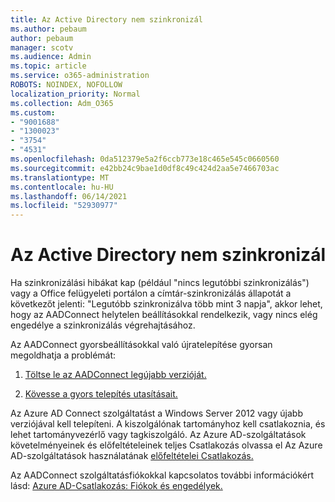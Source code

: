 ```yaml
---
title: Az Active Directory nem szinkronizál
ms.author: pebaum
author: pebaum
manager: scotv
ms.audience: Admin
ms.topic: article
ms.service: o365-administration
ROBOTS: NOINDEX, NOFOLLOW
localization_priority: Normal
ms.collection: Adm_O365
ms.custom:
- "9001688"
- "1300023"
- "3754"
- "4531"
ms.openlocfilehash: 0da512379e5a2f6ccb773e18c465e545c0660560
ms.sourcegitcommit: e42bb24c9bae1d0df8c49c424d2aa5e7466703ac
ms.translationtype: MT
ms.contentlocale: hu-HU
ms.lasthandoff: 06/14/2021
ms.locfileid: "52930977"
---
```

# <a name="active-directory-not-syncing"></a>Az Active Directory nem szinkronizál

Ha szinkronizálási hibákat kap (például "nincs legutóbbi szinkronizálás") vagy a Office felügyeleti portálon a címtár-szinkronizálás állapotát a következőt jelenti: "Legutóbb szinkronizálva több mint 3 napja", akkor lehet, hogy az AADConnect helytelen beállításokkal rendelkezik, vagy nincs elég engedélye a szinkronizálás végrehajtásához.  

Az AADConnect gyorsbeállításokkal való újratelepítése gyorsan megoldhatja a problémát:

1. [Töltse le az AADConnect legújabb verzióját.](https://go.microsoft.com/fwlink/?LinkId=615771)

2. [Kövesse a gyors telepítés utasításait.](/azure/active-directory/hybrid/how-to-connect-install-express)

Az Azure AD Connect szolgáltatást a Windows Server 2012 vagy újabb verziójával kell telepíteni. A kiszolgálónak tartományhoz kell csatlakoznia, és lehet tartományvezérlő vagy tagkiszolgáló. Az Azure AD-szolgáltatások követelményeinek és előfeltételeinek teljes Csatlakozás olvassa el Az Azure AD-szolgáltatások használatának [előfeltételei Csatlakozás.](/azure/active-directory/hybrid/how-to-connect-install-prerequisites)

Az AADConnect szolgáltatásfiókokkal kapcsolatos további információkért lásd: [Azure AD-Csatlakozás: Fiókok és engedélyek.](/azure/active-directory/hybrid/reference-connect-accounts-permissions)
